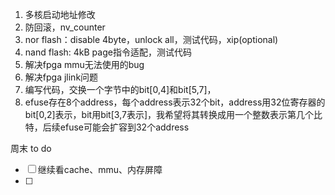 1. 多核启动地址修改
2. 防回滚，nv_counter
3. nor flash：disable 4byte，unlock all，测试代码，xip(optional)
4. nand flash: 4kB page指令适配，测试代码
5. 解决fpga mmu无法使用的bug
6. 解决fpga jlink问题
7. 编写代码，交换一个字节中的bit[0,4]和bit[5,7]，
8. efuse存在8个address，每个address表示32个bit，address用32位寄存器的bit[0,2]表示，bit用bit[3,7表示]，我希望将其转换成用一个整数表示第几个比特，后续efuse可能会扩容到32个address


周末 to do
- [ ] 继续看cache、mmu、内存屏障
- [ ] 